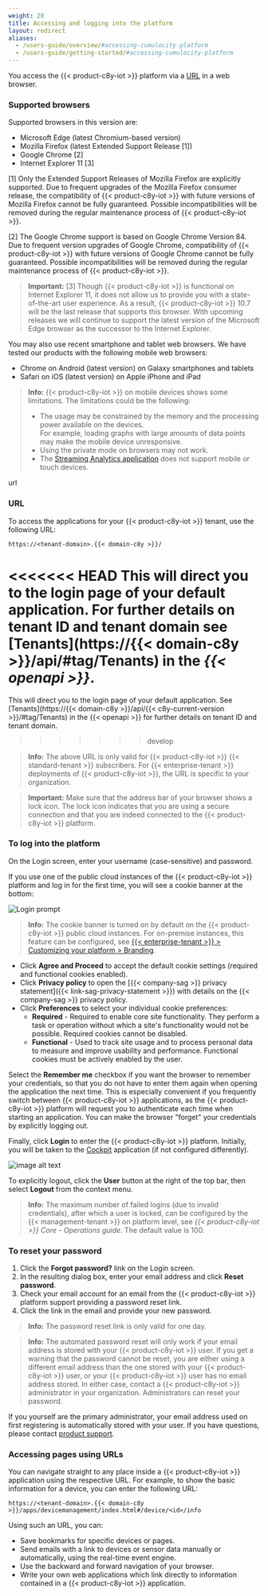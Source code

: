 ```yaml
---
weight: 20
title: Accessing and logging into the platform
layout: redirect
aliases:
  - /users-guide/overview/#accessing-cumulocity-platform
  - /users-guide/getting-started/#accessing-cumulocity-platform
---
```


You access the {{< product-c8y-iot >}} platform via a [URL](#url) in a web browser.

### Supported browsers

Supported browsers in this version are:

* Microsoft Edge (latest Chromium-based version)
* Mozilla Firefox (latest Extended Support Release [1])
* Google Chrome [2]
* Internet Explorer 11 [3]

[1] Only the Extended Support Releases of Mozilla Firefox are explicitly supported. Due to frequent upgrades of the Mozilla Firefox consumer release, the compatibility of {{< product-c8y-iot >}} with future versions of Mozilla Firefox cannot be fully guaranteed. Possible incompatibilities will be removed during the regular maintenance process of {{< product-c8y-iot >}}.

[2] The Google Chrome support is based on Google Chrome Version 84. Due to frequent version upgrades of Google Chrome, compatibility of {{< product-c8y-iot >}} with future versions of Google Chrome cannot be fully guaranteed. Possible incompatibilities will be removed during the regular maintenance process of {{< product-c8y-iot >}}.

>**Important:** [3] Though {{< product-c8y-iot >}} is functional on Internet Explorer 11, it does not allow us to provide you with a state-of-the-art user experience. As a result, {{< product-c8y-iot >}} 10.7 will be the last release that supports this browser. With upcoming releases we will continue to support the latest version of the Microsoft Edge browser as the successor to the Internet Explorer.

You may also use recent smartphone and tablet web browsers. We have tested our products with the following mobile web browsers:

* Chrome on Android (latest version) on Galaxy smartphones and tablets
* Safari on iOS (latest version) on Apple iPhone and iPad

>**Info:** {{< product-c8y-iot >}} on mobile devices shows some limitations.
The limitations could be the following:
>* The usage may be constrained by the memory and the processing power available on the devices.<br>
  For example, loading graphs with large amounts of data points may make the mobile device unresponsive.
>* Using the private mode on browsers may not work.
>* The [Streaming Analytics application](/apama/overview-analytics/) does not support mobile or touch devices.

<a name="">url</a>
### URL

To access the applications for your {{< product-c8y-iot >}} tenant, use the following URL:

```http
https://<tenant-domain>.{{< domain-c8y >}}/
```

<<<<<<< HEAD
This will direct you to the login page of your default application. For further details on tenant ID and tenant domain see [Tenants](https://{{< domain-c8y >}}/api/#tag/Tenants) in the *{{< openapi >}}*.
=======
This will direct you to the login page of your default application. See [Tenants](https://{{< domain-c8y >}}/api/{{< c8y-current-version >}}/#tag/Tenants) in the {{< openapi >}} for further details on tenant ID and tenant domain.
>>>>>>> develop

>**Info:** The above URL is only valid for {{< product-c8y-iot >}} {{< standard-tenant >}} subscribers. For {{< enterprise-tenant >}} deployments of {{< product-c8y-iot >}}, the URL is specific to your organization.

> **Important:** Make sure that the address bar of your browser shows a lock icon. The lock icon indicates that you are using a secure connection and that you are indeed connected to the {{< product-c8y-iot >}} platform.

<a name="login"></a>
### To log into the platform

On the Login screen, enter your username (case-sensitive) and password.

If you use one of the public cloud instances of the {{< product-c8y-iot >}} platform and log in for the first time, you will see a cookie banner at the bottom:

<img src="/images/users-guide/getting-started/getting-started-cookie-banner.png" alt="Login prompt">
<br>

> **Info:** The cookie banner is turned on by default on the {{< product-c8y-iot >}} public cloud instances. For on-premise instances, this feature can be configured, see [{{< enterprise-tenant >}} > Customizing your platform > Branding](/users-guide/administration/#branding).

* Click **Agree and Proceed** to accept the default cookie settings (required and functional cookies enabled).
* Click **Privacy policy** to open the [{{< company-sag >}} privacy statement]({{< link-sag-privacy-statement >}}) with details on the {{< company-sag >}} privacy policy.
* Click **Preferences** to select your individual cookie preferences:
	* **Required** - Required to enable core site functionality. They perform a task or operation without which a site's functionality would not be possible. Required cookies cannot be disabled.
	* **Functional** - Used to track site usage and to process personal data to measure and improve usability and performance. Functional cookies must be actively enabled by the user.

Select the **Remember me** checkbox if you want the browser to remember your credentials, so that you do not have to enter them again when opening the application the next time. This is especially convenient if you frequently switch between {{< product-c8y-iot >}} applications, as the {{< product-c8y-iot >}} platform will request you to authenticate each time when starting an application. You can make the browser "forget" your credentials by explicitly logging out.

Finally, click **Login** to enter the {{< product-c8y-iot >}} platform. Initially, you will be taken to the [Cockpit](/users-guide/cockpit) application (if not configured differently).

![image alt text](/images/users-guide/cockpit/cockpit-home-screen.png)

To explicitly logout, click the **User** button at the right of the top bar, then select **Logout** from the context menu.

>**Info:** The maximum number of failed logins (due to invalid credentials), after which a user is locked, can be configured by the {{< management-tenant >}} on platform level, see *{{< product-c8y-iot >}} Core - Operations guide*. The default value is 100.

<a name="reset-password"></a>
### To reset your password

1. Click the **Forgot password?** link on the Login screen.
2. In the resulting dialog box, enter your email address and click **Reset password**.
3. Check your email account for an email from the {{< product-c8y-iot >}} platform support providing a password reset link.
4. Click the link in the email and provide your new password.

> **Info:** The password reset link is only valid for one day.

>**Info:** The automated password reset will only work if your email address is stored with your {{< product-c8y-iot >}} user. If you get a warning that the password cannot be reset, you are either using a different email address than the one stored with your {{< product-c8y-iot >}} user, or your {{< product-c8y-iot >}} user has no email address stored. In either case, contact a {{< product-c8y-iot >}} administrator in your organization. Administrators can reset your password.
>
If you yourself are the primary administrator, your email address used on first registering is automatically stored with your user. If you have questions, please contact [product support](/welcome/contacting-support/).

<a name="URLs"></a>
### Accessing pages using URLs

You can navigate straight to any place inside a {{< product-c8y-iot >}} application using the respective URL. For example, to show the basic information for a device, you can enter the following URL:

```http
https://<tenant-domain>.{{< domain-c8y >}}/apps/devicemanagement/index.html#/device/<id>/info
```

Using such an URL, you can:

*   Save bookmarks for specific devices or pages.
*   Send emails with a link to devices or sensor data manually or automatically, using the real-time event engine.
*   Use the backward and forward navigation of your browser.
*   Write your own web applications which link directly to information contained in a {{< product-c8y-iot >}} application.
